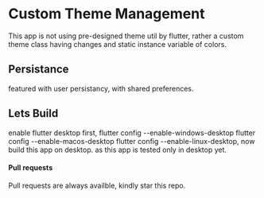 # Custom Theme Management

This app is not using pre-designed theme util by flutter, rather a custom theme class having changes and static instance variable of colors.

## Persistance

featured with user persistancy, with shared preferences.

## Lets Build

enable flutter desktop first, flutter config --enable-windows-desktop
flutter config --enable-macos-desktop
flutter config --enable-linux-desktop, now build this app on desktop. as this app is tested only in desktop yet.

#### Pull requests

Pull requests are always availble, kindly star this repo.
